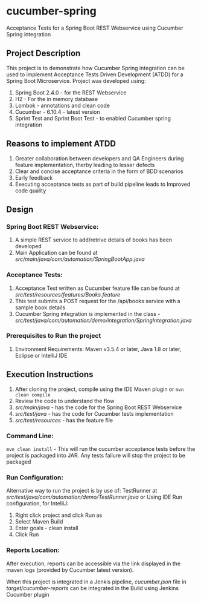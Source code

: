 # cucumber-spring
Acceptance Tests for a Spring Boot REST Webservice using Cucumber Spring integration

## Project Description
This project is to demonstrate how Cucumber Spring integration can be used to implement Acceptance Tests Driven Development (ATDD) for a Spring Boot Microservice. Project was developed using:
1. Spring Boot 2.4.0 - for the REST Webservice
2. H2 - For the in memory database
3. Lombok - annotations and clean code
4. Cucumber - 6.10.4 - latest version
5. Sprint Test and Sprint Boot Test - to enabled Cucumber spring integration

## Reasons to implement ATDD
1. Greater collaboration between developers and QA Engineers during feature implementation, therby leading to lesser defects
2. Clear and concise acceptance criteria in the form of BDD scenarios
3. Early feedback
4. Executing acceptance tests as part of build pipeline leads to Improved code quality

## Design

### Spring Boot REST Webservice: 
1. A simple REST service to add/retrive details of books has been developed
2. Main Application can be found at _src/main/java/com/automation/SpringBootApp.java_

### Acceptance Tests:
1. Acceptance Test written as Cucumber feature file can be found at _src/test/resources/features/Books.feature_ 
2. This test submits a POST request for the /api/books service with a sample book details
3. Cucumber Spring integration is implemented in the class - _src/test/java/com/automation/demo/integration/SpringIntegration.java_

### Prerequisites to Run the project
1. Environment Requirements: Maven v3.5.4 or later, Java 1.8 or later, Eclipse or IntelliJ IDE

## Execution Instructions
1. After cloning the project, compile using the IDE Maven plugin or `mvn clean compile`
2. Review the code to understand the flow
3. _src/main/java_ - has the code for the Spring Boot REST Webservice
4. _src/test/java_ - has the code for Cucumber tests implementation
5. _src/test/resources_ - has the feature file

### Command Line:

`mvn clean install` - This will run the cucumber acceptance tests before the project is packaged into JAR. Any tests failure will stop the project to be packaged

### Run Configuration:

Alternative way to run the project is by use of:
TestRunner at _src/test/java/com/automation/demo/TestRunner.java_ or
Using IDE Run configuration, for IntelliJ:
   
   1. Right click project and click Run as
   2. Select Maven Build
   3. Enter goals - clean install
   4. Click Run

### Reports Location:
After execution, reports can be accessible via the link displayed in the maven logs (provided by Cucumber latest version).

When this project is integrated in a Jenkis pipeline, _cucumber.json_ file in _target/cucumber-reports_ can be integrated in the Build using Jenkins Cucumber plugin